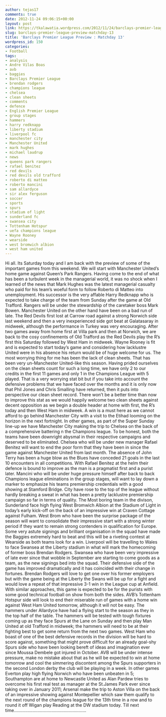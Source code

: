 ```yaml
---
author: tejas17
comments: true
date: 2012-11-24 09:06:15+00:00
layout: post
link: https://tkalawatia.wordpress.com/2012/11/24/barclays-premier-league-preview-matchday-13/
slug: barclays-premier-league-preview-matchday-13
title: 'Barclays Premier League Preview : Matchday 13'
wordpress_id: 150
categories:
- Football
tags:
- analysis
- Andre Vilas Boas
- avb
- baggies
- Barclays Premier League
- brendan rodgers
- champions league
- chelsea
- clean sheets
- comments
- defence
- English Premier League
- group stages
- hammers
- harry redknapp
- liberty stadium
- liverpool fc
- manchester city
- Manchester United
- mark hughes
- michael laudrup
- news
- queens park rangers
- rafael benitez
- red devils
- red devils old trafford
- roberto di matteo
- roberto mancini
- sam allardyce
- sir alex ferguson
- soccer
- sports
- spurs
- stadium of light
- sunderland fc
- swansea city
- Tottenham Hotspur
- uefa champions league
- Wayne Rooney
- wearside
- west bromwich albion
- west ham united
---
```


Hi all. Its Saturday today and I am back with the preview of some of the important games from this weekend.
We will start with Manchester United’s home game against Queen’s Park Rangers. Having come to the end of what has been a turbulent week in the managerial world, it was no shock when I learned of the news that Mark Hughes was the latest managerial casualty who paid for his team’s woeful form to follow Roberto di Matteo into unemployment. His successor is the very affable Harry Redknapp who is expected to take charge of the team from Sunday after the game at Old Trafford. Rangers will be under the stewardship of the caretaker boss Mark Bowen. Manchester United on the other hand have been on a bad run of late. The Red Devils first lost at Carrow road against a strong Norwich side last weekend and then a very inexperienced side got beat at Galatasaray in midweek, although the performance in Turkey was very encouraging. After two games away from home first at Villa park and then at Norwich, we are back to the cosy confinements of Old Trafford as the Red Devils play the R’s first this Saturday followed by West Ham in midweek. Wayne Rooney is fit and is expected to start today’s game and considering how lacklustre United were in his absence his return would be of huge welcome for us.
The most worrying thing for me has been the lack of clean sheets. That has been very un-Manchester United-like this season. Having prided ourselves on the clean sheets count for such a long time, we have only 2 to our credits in the first 11 games and only 1 in the Champions League with 5 played. That is a very worrying stat bit but if you take into account the defensive problems that we have faced over the months and it is only now that Phil Jones and Chris Smalling have returned, then it puts into perspective our clean sheet record. There won’t be a better time than now to improve this stat as we would happily welcome two clean sheets against decent opposition as we begin a double header at home with first, the R’s today and then West Ham in midweek. A win is a must here as we cannot afford to go behind Manchester City with a visit to the Etihad looming on the horizon in the next fortnight.
In other games, as part of the Super Sunday line-up we have Manchester City making the trip to Chelsea on the back of a comprehensive battering n the Champions league. To be honest, both the teams have been downright abysmal in their respective campaigns and deserved to be eliminated. Chelsea who will be under new manager Rafael Benitez will want to end the poor form that they have been in since the game against Manchester United from last month. The absence of John Terry has been a huge blow as the Blues have conceded 21 goals in the last 10 encounters in all competitions. With Rafael Benitez at the helm their defence is bound to improve as the man is a pragmatist first and a purist later. Mancini who will be under huge pressure himself after back to back Champions league eliminations in the group stages, will want to lay down a marker to emphasize his teams premiership credentials with a good showing at Stamford Bridge. City have rose to the top of the league without hardly breaking a sweat in what has been a pretty lacklustre premiership campaign so far in terms of quality.
The Most boring team in the divison, Sunderland face high flying West Bromwich Albion at the Stadium of Light in today’s early kick-off on the back of an impressive win at Craven Cottage against Fulham. West Brom who have been the surprise package of the season will want to consolidate their impressive start with a strong winter period if they want to remain strong contenders in qualification for Europe. Some very astute signings and brilliant organisation in the squad have made the Baggies extremely hard to beat and this will be a riveting contest at Wearside as both teams look for a win.
Liverpool will be travelling to Wales to face Swansea at the Liberty stadium in what will mark the homecoming of former boss Brendan Rodgers. Swansea who have been very impressive of late ever since that wobble in September are starting to come goods as a team, as the new signings bed into the squad. Their defensive side of the game has improved dramatically and it has coincided with their change in fortunes. Brendan Rodgers will love to get one over his former employers but with the game being at the Liberty the Swans will be up for a fight and would love a repeat of that impressive 3-1 win in the League cup at Anfield. With similar approaches, this game is expected to be for the purists with some good technical football on show from both the sides.
AVB’s Tottenham Hotspur side will look to end their miserable run of games with a home win against West Ham United tomorrow, although it will not be easy. The hammers under Allardyce have had a flying start to the season as they in the top half of the table. The hammers will be tested with tough fixtures coming up as they face Spurs at the Lane on Sunday and then play Man United at old Trafford in midweek; the hammers will need to be at their fighting best to get some return from the next two games. West Ham who boast of one of the best defensive records in the division will be hard to score against, something that might prove difficult for an already goal-shy Spurs side who have been looking bereft of ideas and imagination ever since Moussa Dembele got injured in October. AVB will be under intense pressure, make no mistake about that as he will be expected to win at home tomorrow and cool the simmering discontent among the Spurs supporters in the second London derby the club will be playing in a week.
In other games Everton play high flying Norwich who have been unbeaten in 5; Southampton are at home to Newcastle United as Alan Pardew tries to overcome his first real test as manager at the St.James Park ever since taking over in January 2011; Arsenal make the trip to Aston Villa on the back of an impressive showing against Montepellier which saw them qualify to the next round of the champions league for the 13th time in a row and to round it off Wigan play Reading at the DW stadium today.
Till next time………………………………………………….
